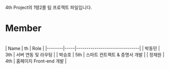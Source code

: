 4th Project의 1탱2쫄 팀 프로젝트 파일입니다.
<h1> Member </h1>
<br>
| Name   | th  | Role                          |
|--------|-----|-------------------------------|
| 박동민 | 3th | 서버 연동 및 라우팅           |
| 박승호 | 5th | 스마트 컨트랙트 & 증명서 개발 |
| 정채원 | 4th | 홈페이지 Front-end 개발       |
